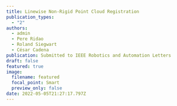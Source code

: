 ```yaml
---
title: Linewise Non-Rigid Point Cloud Registration
publication_types:
  - "2"
authors:
  - admin
  - Pere Ridao
  - Roland Siegwart
  - César Cadena
publication: Submitted to IEEE Robotics and Automation Letters
draft: false
featured: true
image:
  filename: featured
  focal_point: Smart
  preview_only: false
date: 2022-05-05T21:27:17.797Z
---
```

